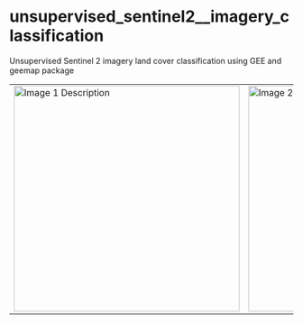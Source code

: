 # unsupervised_sentinel2__imagery_classification
Unsupervised Sentinel 2 imagery land cover classification using GEE and geemap package

<table style="border-collapse: collapse;">
  <tr>
    <td style="border: none;"><img src="path/to/image1.png" alt="Image 1 Description" width="400"></td>
    <td style="border: none;"><img src="path/to/image2.png" alt="Image 2 Description" width="400"></td>
  </tr>
</table>
